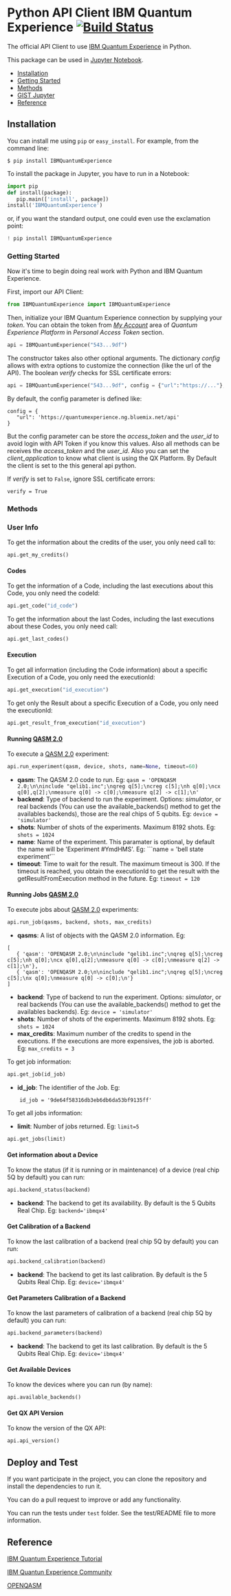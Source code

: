 # Python API Client IBM Quantum Experience [![Build Status](https://travis-ci.org/QISKit/qiskit-api-py.svg?branch=master)](https://travis-ci.org/QISKit/qiskit-api-py)

The official API Client to use [IBM Quantum Experience](https://quantumexperience.ng.bluemix.net/) in Python.

This package can be used in [Jupyter Notebook](https://jupyter.org/).

* [Installation](#installation)
* [Getting Started](#getting-started)
* [Methods](#methods)
* [GIST Jupyter](#jupyter)
* [Reference](#reference)

## Installation

You can install me using `pip` or `easy_install`. For example, from the command line:

    $ pip install IBMQuantumExperience

To install the package in Jupyter, you have to run in a Notebook:

```python
import pip
def install(package):
   pip.main(['install', package])
install('IBMQuantumExperience')
```

or, if you want the standard output, one could even use the exclamation point:

```python
! pip install IBMQuantumExperience
```

### Getting Started

Now it's time to begin doing real work with Python and IBM Quantum Experience.

First, import our API Client:

```python
from IBMQuantumExperience import IBMQuantumExperience
```

Then, initialize your IBM Quantum Experience connection by supplying your *token*. You can obtain the token from *[My Account](https://quantumexperience.ng.bluemix.net/qx/account)* area of *Quantum Experience Platform* in *Personal Access Token* section.

```python
api = IBMQuantumExperience("543...9df")
```

The constructor takes also other optional arguments. The dictionary *config* allows with extra options to customize the connection (like the url of the API).
The boolean *verify* checks for SSL certificate errors:

```python
api = IBMQuantumExperience("543...9df", config = {"url":"https://..."}, verify=False)
```

By default, the config parameter is defined like:

```
config = {
   "url": 'https://quantumexperience.ng.bluemix.net/api'
}
```

But the config parameter can be store the *access_token* and the *user_id* to avoid login with API Token if you know this values.
Also all methods can be receives the *access_token* and the *user_id*. Also you can set the *client_application* to know what client is using the QX Platform. By Default the client is set to the this general api python.

If *verify* is set to `False`, ignore SSL certificate errors:

```
verify = True
```

### Methods

### User Info

To get the information about the credits of the user, you only need call to:

```python
api.get_my_credits()
```

#### Codes

To get the information of a Code, including the last executions about this Code, you only need the codeId:

```python
api.get_code("id_code")
```

To get the information about the last Codes, including the last executions about these Codes, you only need call:

```python
api.get_last_codes()
```

#### Execution

To get all information (including the Code information) about a specific Execution of a Code, you only need the executionId:

```python
api.get_execution("id_execution")
```

To get only the Result about a specific Execution of a Code, you only need the executionId:

```python
api.get_result_from_execution("id_execution")
```

#### Running [QASM 2.0](https://github.com/QISKit/qiskit-openqasm)

To execute a [QASM 2.0](https://github.com/QISKit/qiskit-openqasm) experiment:

```python
api.run_experiment(qasm, device, shots, name=None, timeout=60)
```

- **qasm**: The QASM 2.0 code to run. Eg: 
```qasm = 'OPENQASM 2.0;\n\ninclude "qelib1.inc";\nqreg q[5];\ncreg c[5];\nh q[0];\ncx q[0],q[2];\nmeasure q[0] -> c[0];\nmeasure q[2] -> c[1];\n'```
- **backend**: Type of backend to run the experiment. Options: *simulator*, or real backends (You can use the available_backends() method to get the availables backends), those are the real chips of 5 qubits. Eg:
```device = 'simulator' ```
- **shots**: Number of shots of the experiments. Maximum 8192 shots. Eg:
```shots = 1024 ```
- **name**: Name of the experiment. This paramater is optional, by default the name will be 'Experiment \#YmdHMS'. Eg:
```name = 'bell state experiment'``
- **timeout**: Time to wait for the result. The maximum timeout is 300. If the timeout is reached, you obtain the executionId to get the result with the getResultFromExecution method in the future. Eg:
```timeout = 120```

#### Running Jobs [QASM 2.0](https://github.com/QISKit/qiskit-openqasm)

To execute jobs about [QASM 2.0](https://github.com/QISKit/qiskit-openqasm) experiments:

```python
api.run_job(qasms, backend, shots, max_credits)
```

- **qasms**: A list of objects with the QASM 2.0 information. Eg: 
```
[
   { 'qasm': 'OPENQASM 2.0;\n\ninclude "qelib1.inc";\nqreg q[5];\ncreg c[5];\nh q[0];\ncx q[0],q[2];\nmeasure q[0] -> c[0];\nmeasure q[2] -> c[1];\n'},
   { 'qasm': 'OPENQASM 2.0;\n\ninclude "qelib1.inc";\nqreg q[5];\ncreg c[5];\nx q[0];\nmeasure q[0] -> c[0];\n'}
]
```
- **backend**: Type of backend to run the experiment. Options: *simulator*, or real backends (You can use the available_backends() method to get the availables backends). Eg:
```device = 'simulator' ```
- **shots**: Number of shots of the experiments. Maximum 8192 shots. Eg:
```shots = 1024 ```
- **max_credits**: Maximum number of the credits to spend in the executions. If the executions are more expensives, the job is aborted. Eg:
```max_credits = 3```

To get job information:

```python
api.get_job(id_job)
```

- **id_job**: The identifier of the Job. Eg: 
``` 
    id_job = '9de64f58316db3eb6db6da53bf9135ff'
```

To get all jobs information:

- **limit**: Number of jobs returned. Eg:
```limit=5 ```

```python
api.get_jobs(limit)
```

#### Get information about a Device

To know the status (if it is running or in maintenance) of a device (real chip 5Q by default) you can run:

```python
api.backend_status(backend)
```

- **backend**: The backend to get its availability. By default is the 5 Qubits Real Chip. Eg:
```backend='ibmqx4' ```

#### Get Calibration of a Backend

To know the last calibration of a backend (real chip 5Q by default) you can run:

```python
api.backend_calibration(backend)
```

- **backend**: The backend to get its last calibration. By default is the 5 Qubits Real Chip. Eg:
```device='ibmqx4' ```

#### Get Parameters Calibration of a Backend

To know the last parameters of calibration of a backend (real chip 5Q by default) you can run:

```python
api.backend_parameters(backend)
```

- **backend**: The backend to get its last calibration. By default is the 5 Qubits Real Chip. Eg:
```device='ibmqx4' ```

#### Get Available Devices

To know the devices where you can run (by name):

```python
api.available_backends()
```

#### Get QX API Version

To know the version of the QX API:

```python
api.api_version()
```


## Deploy and Test

If you want participate in the project, you can clone the repository and install the dependencies to run it.

You can do a pull request to improve or add any functionality.

You can run the tests under ```test``` folder. See the test/README file to more information.

## Reference

[IBM Quantum Experience Tutorial](https://quantumexperience.ng.bluemix.net/qstage/#/tutorial?sectionId=c59b3710b928891a1420190148a72cce&pageIndex=0)

[IBM Quantun Experience Community](https://quantumexperience.ng.bluemix.net/qstage/#/community)

[OPENQASM](https://github.com/QISKit/qiskit-openqasm)
